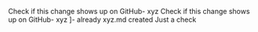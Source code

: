 Check if this change shows up on GitHub- xyz
Check if this change shows up on GitHub- xyz ]- already xyz.md created
Just a check 

